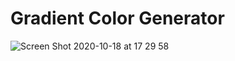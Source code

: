 # Gradient Color Generator

![Screen Shot 2020-10-18 at 17 29 58](https://user-images.githubusercontent.com/57327617/96373956-b02d6200-1167-11eb-9e65-2e8c3d426fa8.png)
